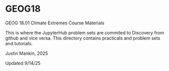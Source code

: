 # GEOG18
GEOG 18.01 Climate Extremes Course Materials 

This is where the JupyterHub problem sets are commited to Discovery from github and vice versa. This directory contains practicals and problem sets and tutorials.

Justin Mankin, 2025

Updated 9/14/25

